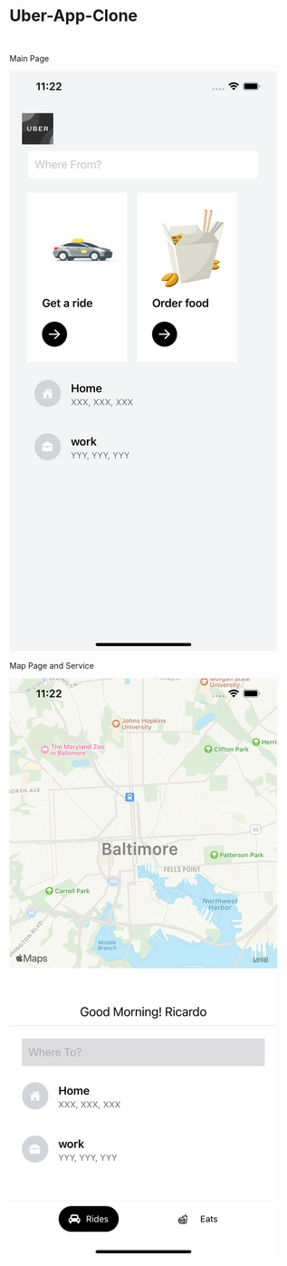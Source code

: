 # Uber-App-Clone

<br>

Main Page

![Image text](https://github.com/RicardoChaseCo/Uber-App-Clone/blob/main/page1.png)


Map Page and Service

![Image text](https://github.com/RicardoChaseCo/Uber-App-Clone/blob/main/page2.png)

